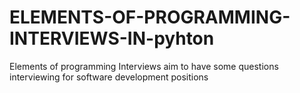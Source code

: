 # ELEMENTS-OF-PROGRAMMING-INTERVIEWS-IN-pyhton
Elements of programming Interviews aim to have  some questions  interviewing for software development positions
